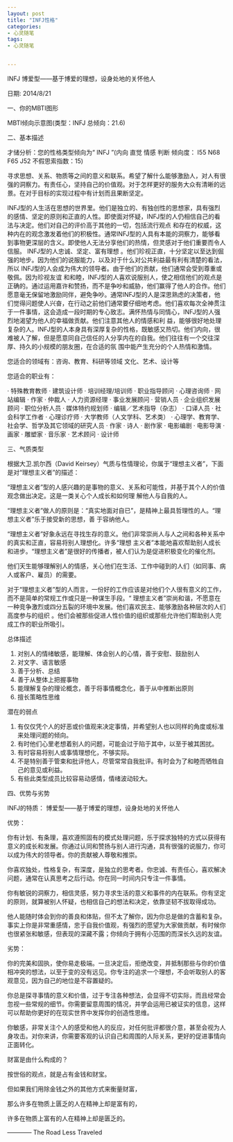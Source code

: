 ```yaml
---
layout: post
title: "INFJ性格"
categories:
- 心灵随笔
tags:
- 心灵随笔


---
```

   
INFJ 博爱型——基于博爱的理想，设身处地的关怀他人

日期:	2014/8/21

一、你的MBTI图形

MBTI倾向示意图(类型：INFJ 总倾向：21.6)

二、基本描述


才储分析：您的性格类型倾向为“ INFJ ”(内向 直觉 情感 判断 倾向度： I55 N68 F65 J52  不假思索指数：15)

寻求思想、关系、物质等之间的意义和联系。希望了解什么能够激励人，对人有很强的洞察力。有责任心，坚持自己的价值观。对于怎样更好的服务大众有清晰的远景。在对于目标的实现过程中有计划而且果断坚定。

INFJ型的人生活在思想的世界里。他们是独立的、有独创性的思想家，具有强烈的感情、坚定的原则和正直的人性。即使面对怀疑，INFJ型的人仍相信自己的看法与决定。他们对自己的评价高于其他的一切，包括流行观点 和存在的权威，这种内在的观念激发着他们的积极性。通常INFJ型的人具有本能的洞察力，能够看到事物更深层的含义。即使他人无法分享他们的热情，但灵感对于他们重要而令人信服。 INFJ型的人忠诚、坚定、富有理想 。他们珍视正直，十分坚定以至达到倔强的地步。因为他们的说服能力，以及对于什么对公共利益最有利有清楚的看法，所以 INFJ型的人会成为伟大的领导者。由于他们的贡献，他们通常会受到尊重或敬佩。因为珍视友谊 和和睦，INFJ型的人喜欢说服别人，使之相信他们的观点是正确的。通过运用嘉许和赞扬，而不是争吵和威胁，他们赢得了他人的合作。他们愿意毫无保留地激励同伴，避免争吵。通常INFJ型的人是深思熟虑的决策者，他 们觉得问题使人兴奋，在行动之前他们通常要仔细地考虑。他们喜欢每次全神贯注于一件事情，这会造成一段时期的专心致志。满怀热情与同情心，INFJ型的人强烈地渴望为他人的幸福做贡献。他们注意其他人的情感和利 益，能够很好地处理复杂的人。INFJ型的人本身具有深厚复杂的性格，既敏感又热切。他们内向，很难被人了解，但是愿意同自己信任的人分享内在的自我。他们往往有一个交往深厚、持久的小规模的朋友圈，在合适的氛 围中能产生充分的个人热情和激情。

您适合的领域有：咨询、教育、科研等领域 文化、艺术、设计等

您适合的职业有：

· 特殊教育教师
· 建筑设计师
· 培训经理/培训师
· 职业指导顾问
· 心理咨询师
· 网站编辑
· 作家
· 仲裁人
· 人力资源经理
· 事业发展顾问
· 营销人员
· 企业组织发展顾问
· 职位分析人员
· 媒体特约规划师
· 编辑／艺术指导（杂志）
· 口译人员
· 社会科学工作者
· 心理诊疗师 
· 大学教师（人文学科、艺术类）
· 心理学、教育学、社会学、哲学及其它领域的研究人员
· 作家
· 诗人
· 剧作家
· 电影编剧
· 电影导演
· 画家
· 雕塑家
· 音乐家
· 艺术顾问
· 设计师



三、气质类型



根据大卫.凯尔西（David Keirsey）气质与性情理论，你属于“理想主义者”，下面是对“理想主义者”的描述：

“理想主义者”型的人感兴趣的是事物的意义、关系和可能性，并基于其个人的价值观念做出决定。这是一类关心个人成长和如何理 解他人与自我的人。

“理想主义者”做人的原则是：“真实地面对自已”，是精神上最具哲理性的人。“理想主义者”乐于接受新的思想，善 于容纳他人。

“理想主义者”好象永远在寻找生存的意义。他们非常崇尚人与人之间和各种关系中的真实和正直，容易将别人理想化。许多“理想 主义者”本能地喜欢帮助别人成长和进步。“理想主义者”是很好的传播者，被人们认为是促进积极变化的催化剂。

他们天生能够理解别人的情感，关心他们在生活、工作中碰到的人们（如同事、病人或客户、雇员）的需要。

对于“理想主义者”型的人而言，一份好的工作应该是对他们个人很有意义的工作，而不是简单的常规工作或只是一种谋生手段。“ 理想主义者”崇尚和谐，不愿意在一种竞争激烈或四分五裂的环境中发展。他们喜欢民主、能够激励各种层次的人们高度参与的组织 。他们会被那些促进人性价值的组织或那些允许他们帮助别人完成工作的职业所吸引。

总体描述 

1. 对别人的情绪敏感，能理解、体会别人的心情，善于安慰、鼓励别人
2. 对文字、语言敏感
3. 善于分析、总结
4. 善于从整体上把握事物
5. 能理解复杂的理论概念，善于将事情概念化，善于从中推断出原则 
6. 擅长策略性思维

潜在的弱点 

1. 有仅仅凭个人的好恶或价值观来决定事情，并希望别人也以同样的角度或标准来处理问题的倾向。
2. 有时他们心里老想着别人的问题，可能会过于陷于其中，以至于被其困扰。
3. 有时容易将别人或事情理想化，不够实际。
4. 不是特别善于管束和批评他人，尽管常常自我批评。有时会为了和睦而牺牲自己的意见或利益。
5. 有些此类型成员比较容易动感情，情绪波动较大。


四、优势与劣势


INFJ的特质： 博爱型——基于博爱的理想，设身处地的关怀他人

优势：

你有计划、有条理，喜欢遵照固有的模式处理问题，乐于探求独特的方式以获得有意义的成长和发展。你通过认同和赞扬与别人进行沟通，具有很强的说服力，你可以成为伟大的领导者。你的贡献被人尊敬和推崇。

你喜欢独处，性格复杂，有深度，是独立的思考者。你忠诚、有责任心，喜欢解决问题，通常在认真思考之后行动。你在同一时间内只专注一件事情。

你有敏锐的洞察力，相信灵感，努力寻求生活的意义和事件的内在联系。你有坚定的原则，就算被别人怀疑，也相信自己的想法和决定，依靠坚韧不拔取得成功。

他人能随时体会到你的善良和体贴，但不太了解你，因为你总是做的含蓄和复杂。事实上你是非常重感情，忠于自我价值观，有强烈的愿望为大家做贡献，有时候你也很紧张和敏感，但表现的深藏不露；你倾向于拥有小范围的而深长久远的友谊。

劣势：

你的完美和固执，使你易走极端。一旦决定后，拒绝改变，并抵制那些与你的价值相冲突的想法，以至于变的没有远见。你专注的追求一个理想，不会听取别人的客观意见，因为自己的地位是不容置疑的。

你总是探寻事情的意义和价值，过于专注各种想法，会显得不切实际，而且经常会忽视一些常规的细节。你需要留意周围的情况，并学会运用已被证实的信息，这样可以帮助你更好的在现实世界中发挥你的创造性思维。

你敏感，非常关注个人的感受和他人的反应，对任何批评都很介意，甚至会视为人身攻击。对你来讲，你需要客观的认识自己和周围的人际关系，更好的促进事情向正面转化。




财富是由什么构成的？

按世俗的观点，就是占有金钱和财宝。

但如果我们用除金钱之外的其他方式来衡量财富，

那么许多在物质上匮乏的人在精神上却是富有的，

许多在物质上富有的人在精神上却是匮乏的。

———— The Road Less Traveled